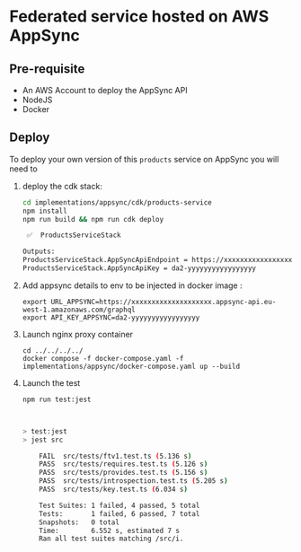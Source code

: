 # Federated service hosted on AWS AppSync

## Pre-requisite
* An AWS Account to deploy the AppSync API
* NodeJS
* Docker

## Deploy

To deploy your own version of this `products` service on AppSync you will need to 

1. deploy the cdk stack:
    ```sh
    cd implementations/appsync/cdk/products-service
    npm install
    npm run build && npm run cdk deploy

     ✅  ProductsServiceStack

    Outputs:
    ProductsServiceStack.AppSyncApiEndpoint = https://xxxxxxxxxxxxxxxxxxxx.appsync-api.eu-west-1.amazonaws.com/graphql
    ProductsServiceStack.AppSyncApiKey = da2-yyyyyyyyyyyyyyyyy
    ```
1. Add appsync details to env to be injected in docker image :
    ```
    export URL_APPSYNC=https://xxxxxxxxxxxxxxxxxxxx.appsync-api.eu-west-1.amazonaws.com/graphql
    export API_KEY_APPSYNC=da2-yyyyyyyyyyyyyyyyy
    ```
1. Launch nginx proxy container
    ```
    cd ../../../../
    docker compose -f docker-compose.yaml -f implementations/appsync/docker-compose.yaml up --build
    ```
1. Launch the test
    ```sh
    npm run test:jest



    > test:jest
    > jest src

        FAIL  src/tests/ftv1.test.ts (5.136 s)
        PASS  src/tests/requires.test.ts (5.126 s)
        PASS  src/tests/provides.test.ts (5.156 s)
        PASS  src/tests/introspection.test.ts (5.205 s)
        PASS  src/tests/key.test.ts (6.034 s)

        Test Suites: 1 failed, 4 passed, 5 total
        Tests:       1 failed, 6 passed, 7 total
        Snapshots:   0 total
        Time:        6.552 s, estimated 7 s
        Ran all test suites matching /src/i.
    ```

